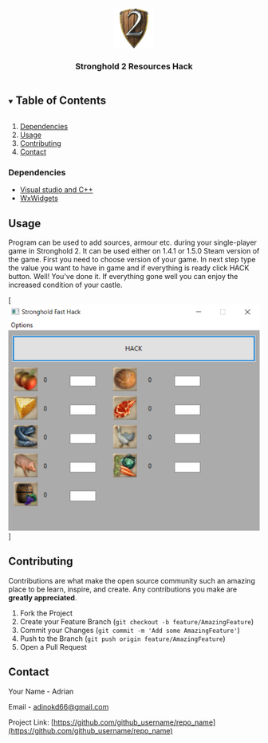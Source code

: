 <!--
*** Thanks for checking out the Best-README-Template. If you have a suggestion
*** that would make this better, please fork the repo and create a pull request
*** or simply open an issue with the tag "enhancement".
*** Thanks again! Now go create something AMAZING! :D
***
***
***
*** To avoid retyping too much info. Do a search and replace for the following:
*** github_username, repo_name, twitter_handle, email, project_title, project_description
-->



<!-- PROJECT SHIELDS -->
<!--
*** I'm using markdown "reference style" links for readability.
*** Reference links are enclosed in brackets [ ] instead of parentheses ( ).
*** See the bottom of this document for the declaration of the reference variables
*** for contributors-url, forks-url, etc. This is an optional, concise syntax you may use.
*** https://www.markdownguide.org/basic-syntax/#reference-style-links
-->



<!-- PROJECT LOGO -->
<br />
<p align="center">
  <a href="https://github.com/adinokd6/Stronghold_Hack">
    <img src="images/logo.png" alt="Logo" width="80" height="80">
  </a>

  <h3 align="center">Stronghold 2 Resources Hack</h3>



<!-- TABLE OF CONTENTS -->
<details open="open">
  <summary><h2 style="display: inline-block">Table of Contents</h2></summary>
  <ol>
    <li>
    <a href="#Dependencies">Dependencies</a>
    <li><a href="#usage">Usage</a></li>
    <li><a href="#contributing">Contributing</a></li>
    <li><a href="#contact">Contact</a></li>
  </ol>
</details>





### Dependencies

* [Visual studio and C++](https://visualstudio.microsoft.com/pl/)
* [WxWidgets](https://www.wxwidgets.org/)




<!-- USAGE EXAMPLES -->
## Usage
Program can be used to add sources, armour etc. during your single-player game in Stronghold 2. It can be used either on 1.4.1 or 1.5.0 Steam version of the game. First you need to choose version of your game. In next step type the value you want to have in game and if everything is ready click HACK button. Well! You've done it. If everything gone well you can enjoy the increased condition of your castle.

[![Product Name Screen Shot][product-screenshot]]




<!-- CONTRIBUTING -->
## Contributing

Contributions are what make the open source community such an amazing place to be learn, inspire, and create. Any contributions you make are **greatly appreciated**.

1. Fork the Project
2. Create your Feature Branch (`git checkout -b feature/AmazingFeature`)
3. Commit your Changes (`git commit -m 'Add some AmazingFeature'`)
4. Push to the Branch (`git push origin feature/AmazingFeature`)
5. Open a Pull Request



<!-- CONTACT -->
## Contact

Your Name - Adrian

Email - adinokd66@gmail.com

Project Link: [https://github.com/github_username/repo_name](https://github.com/github_username/repo_name)








<!-- MARKDOWN LINKS & IMAGES -->
<!-- https://www.markdownguide.org/basic-syntax/#reference-style-links -->
[contributors-shield]: https://img.shields.io/github/contributors/adinokd6/repo.svg?style=for-the-badge
[contributors-url]: https://github.com/adinokd6/repo/graphs/contributors
[forks-shield]: https://img.shields.io/github/forks/adinokd6/repo.svg?style=for-the-badge
[forks-url]: https://github.com/adinokd6/repo/network/members
[stars-shield]: https://img.shields.io/github/stars/adinokd6/repo.svg?style=for-the-badge
[stars-url]: https://github.com/adinokd6/repo/stargazers
[issues-shield]: https://img.shields.io/github/issues/adinokd6/repo.svg?style=for-the-badge
[issues-url]: https://github.com/adinokd6/repo/issues
[license-shield]: https://img.shields.io/github/license/adinokd6/repo.svg?style=for-the-badge
[license-url]: https://github.com/adinokd6/repo/blob/master/LICENSE.txt
[linkedin-shield]: https://img.shields.io/badge/-LinkedIn-black.svg?style=for-the-badge&logo=linkedin&colorB=555
[linkedin-url]: https://linkedin.com/in/adinokd6
[product-screenshot]: images/screenshot.png

